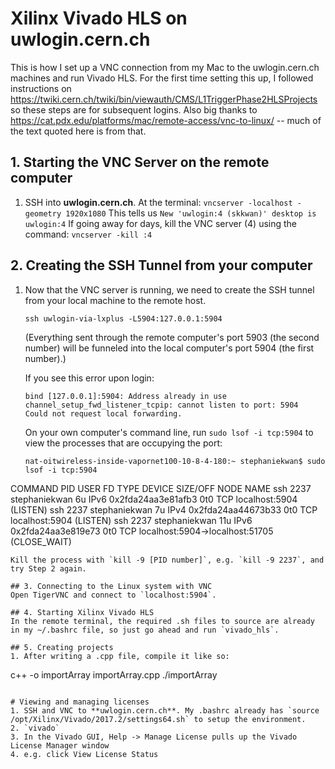 # Xilinx Vivado HLS on uwlogin.cern.ch

This is how I set up a VNC connection from my Mac to the uwlogin.cern.ch machines and run Vivado HLS.
For the first time setting this up, I followed instructions on https://twiki.cern.ch/twiki/bin/viewauth/CMS/L1TriggerPhase2HLSProjects
so these steps are for subsequent logins.
Also big thanks to https://cat.pdx.edu/platforms/mac/remote-access/vnc-to-linux/ -- much of the text quoted here is from that.

## 1. Starting the VNC Server on the remote computer
1. SSH into **uwlogin.cern.ch**. At the terminal: `vncserver -localhost -geometry 1920x1080`
   This tells us `New 'uwlogin:4 (skkwan)' desktop is uwlogin:4`
   If going away for days, kill the VNC server (4) using the command: `vncserver -kill :4`

## 2. Creating the SSH Tunnel from your computer
1. Now that the VNC server is running, we need to create the SSH tunnel from your local machine to the remote host.
   ```
   ssh uwlogin-via-lxplus -L5904:127.0.0.1:5904
   ```
   (Everything sent through the remote computer's port 5903 (the second number) will be funneled into the local computer's port 5904 (the first number).)
   
   If you see this error upon login:
   ```
   bind [127.0.0.1]:5904: Address already in use
   channel_setup_fwd_listener_tcpip: cannot listen to port: 5904
   Could not request local forwarding.
   ```
   On your own computer's command line, run `sudo lsof -i tcp:5904` to view the processes that are occupying the port:
   ```
   nat-oitwireless-inside-vapornet100-10-8-4-180:~ stephaniekwan$ sudo lsof -i tcp:5904
COMMAND  PID          USER   FD   TYPE             DEVICE SIZE/OFF NODE NAME
ssh     2237 stephaniekwan    6u  IPv6 0x2fda24aa3e81afb3      0t0  TCP localhost:5904 (LISTEN)
ssh     2237 stephaniekwan    7u  IPv4 0x2fda24aa44673b33      0t0  TCP localhost:5904 (LISTEN)
ssh     2237 stephaniekwan   11u  IPv6 0x2fda24aa3e819e73      0t0  TCP localhost:5904->localhost:51705 (CLOSE_WAIT)
   ```
   Kill the process with `kill -9 [PID number]`, e.g. `kill -9 2237`, and try Step 2 again.

## 3. Connecting to the Linux system with VNC
   Open TigerVNC and connect to `localhost:5904`.

## 4. Starting Xilinx Vivado HLS
   In the remote terminal, the required .sh files to source are already in my ~/.bashrc file, so just go ahead and run `vivado_hls`.

## 5. Creating projects
1. After writing a .cpp file, compile it like so: 
   ```
   c++ -o importArray importArray.cpp
   ./importArray
   ```

# Viewing and managing licenses
1. SSH and VNC to **uwlogin.cern.ch**. My .bashrc already has `source /opt/Xilinx/Vivado/2017.2/settings64.sh` to setup the environment.
2. `vivado` 
3. In the Vivado GUI, Help -> Manage License pulls up the Vivado License Manager window
4. e.g. click View License Status
